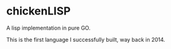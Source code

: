 # chickenLISP
A lisp implementation in pure GO.

This is the first language I successfully built, way back in 2014.
